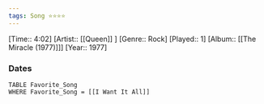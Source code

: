 ```yaml
---
tags: Song ⭐⭐⭐⭐ 
---
```

[Time:: 4:02]
[Artist:: [[Queen]] ]
[Genre:: Rock]
[Played:: 1]
[Album:: [[The Miracle (1977)]]]
[Year:: 1977]
### Dates
````dataview
TABLE Favorite_Song
WHERE Favorite_Song = [[I Want It All]]
````